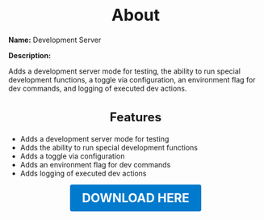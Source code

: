<h1 style="text-align:center; font-size:2rem; font-weight:bold;">About</h1>

**Name:**
Development Server

**Description:**

Adds a development server mode for testing, the ability to run special development functions, a toggle via configuration, an environment flag for dev commands, and logging of executed dev actions.

<h2 style="text-align:center; font-size:1.5rem; font-weight:bold;">Features</h2>

- Adds a development server mode for testing
- Adds the ability to run special development functions
- Adds a toggle via configuration
- Adds an environment flag for dev commands
- Adds logging of executed dev actions




<p align="center"><a href="https://github.com/LiliaFramework/Modules/raw/refs/heads/gh-pages/developmentserver.zip" style="display:inline-block;padding:12px 24px;font-size:1.5rem;font-weight:bold;text-decoration:none;color:#fff;background-color:var(--md-primary-fg-color,#007acc);border-radius:4px;">DOWNLOAD HERE</a></p>
